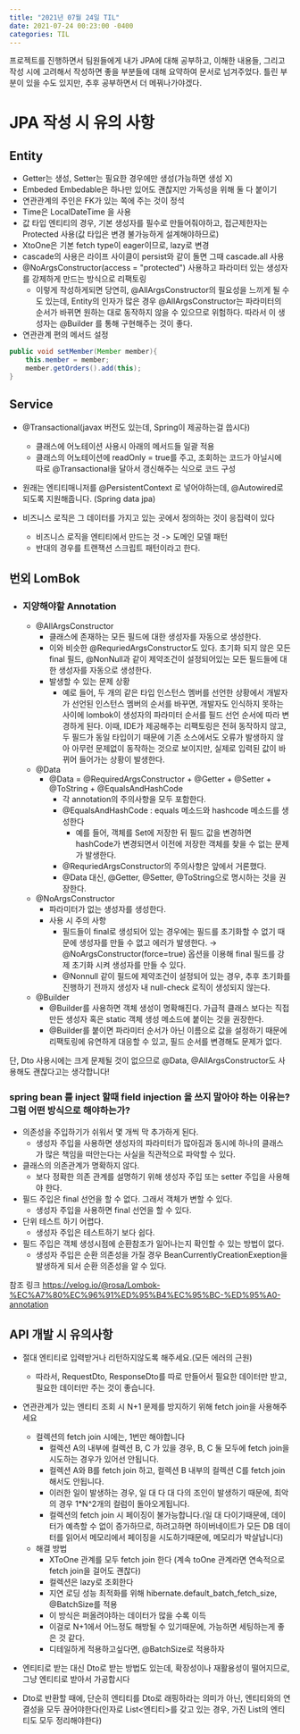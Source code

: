 ```yaml
---
title: "2021년 07월 24일 TIL"
date: 2021-07-24 00:23:00 -0400
categories: TIL
---
```


프로젝트를 진행하면서 팀원들에게 내가 JPA에 대해 공부하고, 이해한 내용들, 그리고 작성 시에 고려해서 작성하면 좋을 부분들에 대해 요약하여 문서로 넘겨주었다.
틀린 부분이 있을 수도 있지만, 추후 공부하면서 더 메꿔나가야겠다.


# JPA 작성 시 유의 사항

## Entity

- Getter는 생성, Setter는 필요한 경우에만 생성(가능하면 생성 X)
- Embeded Embedable은 하나만 있어도 괜찮지만 가독성을 위해 둘 다 붙이기
- 연관관계의 주인은 FK가 있는 쪽에 주는 것이 정석
- Time은 LocalDateTime 을 사용
- 값 타입 엔티티의 경우, 기본 생성자를 필수로 만들어줘야하고, 접근제한자는 Protected 사용(값 타입은 변경 불가능하게 설계해야하므로)
- XtoOne은 기본 fetch type이 eager이므로, lazy로 변경
- cascade의 사용은 라이프 사이클이 persist와 같이 돌면 그때 cascade.all 사용
- @NoArgsConstructor(access = "protected") 사용하고 파라미터 있는 생성자를 강제하게 만드는 방식으로 리팩토링
  - 이렇게 작성하게되면 당연히, @AllArgsConstructor의 필요성을 느끼게 될 수도 있는데, Entity의 인자가 많은 경우 @AllArgsConstructor는 파라미터의 순서가 바뀌면 원하는 대로 동작하지 않을 수 있으므로 위험하다. 따라서 이 생성자는 @Builder 를 통해 구현해주는 것이 좋다.
- 연관관계 편의 메서드 설정

```java
public void setMember(Member member){
    this.member = member;
    member.getOrders().add(this);
}
```



## Service

- @Transactional(javax 버전도 있는데, Spring이 제공하는걸 씁시다)
  - 클래스에 어노테이션 사용시 아래의 메서드들 일괄 적용
  - 클래스의 어노테이션에 readOnly = true를 주고, 조회하는 코드가 아닐시에 따로 @Transactional을 달아서 갱신해주는 식으로 코드 구성

- 원래는 엔티티매니저를 @PersistentContext 로 넣어야하는데, @Autowired로 되도록 지원해줍니다. (Spring data jpa)

- 비즈니스 로직은 그 데이터를 가지고 있는 곳에서 정의하는 것이 응집력이 있다
  - 비즈니스 로직을 엔티티에서 만드는 것 -> 도메인 모델 패턴 
  - 반대의 경우를 트랜잭션 스크립트 패턴이라고 한다.



## 번외 LomBok

- ### 지양해야할 Annotation

  - @AllArgsConstructor
    - 클래스에 존재하는 모든 필드에 대한 생성자를 자동으로 생성한다.
    - 이와 비슷한 @RequriedArgsConstructor도 있다. 초기화 되지 않은 모든 final 필드, @NonNull과 같이 제약조건이 설정되어있는 모든 필드들에 대한 생성자를 자동으로 생성한다.
    - 발생할 수 있는 문제 상황
      - 예로 들어, 두 개의 같은 타입 인스턴스 멤버를 선언한 상황에서 개발자가 선언된 인스턴스 멤버의 순서를 바꾸면, 개발자도 인식하지 못하는 사이에 lombok이 생성자의 파라미터 순서를 필드 선언 순서에 따라 변경하게 된다. 이때, IDE가 제공해주는 리팩토링은 전혀 동작하지 않고, 두 필드가 동일 타입이기 때문에 기존 소스에서도 오류가 발생하지 않아 아무런 문제없이 동작하는 것으로 보이지만, 실제로 입력된 값이 바뀌어 들어가는 상황이 발생한다.
  - @Data
    - @Data = @RequiredArgsConstructor + @Getter + @Setter + @ToString + @EqualsAndHashCode
      - 각 annotation의 주의사항을 모두 포함한다.
      - @EqualsAndHashCode : equals 메소드와 hashcode 메소드를 생성한다
        - 예를 들어, 객체를 Set에 저장한 뒤 필드 값을 변경하면 hashCode가 변경되면서 이전에 저장한 객체를 찾을 수 없는 문제가 발생한다.
      - @RequriedArgsConstructor의 주의사항은 앞에서 거론했다.
      - @Data 대신, @Getter, @Setter, @ToString으로 명시하는 것을 권장한다.
  - @NoArgsConstructor
    - 파라미터가 없는 생성자를 생성한다.
    - 사용 시 주의 사항
      - 필드들이 final로 생성되어 있는 경우에는 필드를 초기화할 수 없기 때문에 생성자를 만들 수 없고 에러가 발생한다. → @NoArgsConstructor(force=true) 옵션을 이용해 final 필드를 강제 초기화 시켜 생성자를 만들 수 있다.
      - @Nonnull 같이 필드에 제약조건이 설정되어 있는 경우, 추후 초기화를 진행하기 전까지 생성자 내 null-check 로직이 생성되지 않는다.
  - @Builder
    - @Builder를 사용하면 객체 생성이 명확해진다. 가급적 클래스 보다는 직접 만든 생성자 혹은 static 객체 생성 메소드에 붙이는 것을 권장한다.
    - @Builder를 붙이면 파라미터 순서가 아닌 이름으로 값을 설정하기 때문에 리팩토링에 유연하게 대응할 수 있고, 필드 순서를 변경해도 문제가 없다.

단, Dto 사용시에는 크게 문제될 것이 없으므로 @Data, @AllArgsConstructor도 사용해도 괜찮다고는 생각합니다!





### spring bean 를 inject 할때 field injection 을 쓰지 말아야 하는 이유는? 그럼 어떤 방식으로 해야하는가?

- 의존성을 주입하기가 쉬워서 몇 개씩 막 추가하게 된다.
  - 생성자 주입을 사용하면 생성자의 파라미터가 많아짐과 동시에 하나의 클래스가 많은 책임을 떠안는다는 사실을 직관적으로 파악할 수 있다.
- 클래스의 의존관계가 명확하지 않다.
  - 보다 정확한 의존 관계를 설명하기 위해 생성자 주입 또는 setter 주입을 사용해야 한다.
- 필드 주입은 final 선언을 할 수 없다. 그래서 객체가 변할 수 있다.
  - 생성자 주입을 사용하면 final 선언을 할 수 있다.
- 단위 테스트 하기 어렵다.
  - 생성자 주입은 테스트하기 보다 쉽다.
- 필드 주입은 객체 생성시점에 순환참조가 일어나는지 확인할 수 있는 방법이 없다.
  - 생성자 주입은 순환 의존성을 가질 경우 BeanCurrentlyCreationExeption을 발생하게 되서 순환 의존성을 알 수 있다.



참조 링크 https://velog.io/@rosa/Lombok-%EC%A7%80%EC%96%91%ED%95%B4%EC%95%BC-%ED%95%A0-annotation




## API 개발 시 유의사항

- 절대 엔티티로 입력받거나 리턴하지않도록 해주세요.(모든 에러의 근원)
  - 따라서, RequestDto, ResponseDto를 따로 만들어서 필요한 데이터만 받고, 필요한 데이터만 주는 것이 좋습니다.
- 연관관계가 있는 엔티티 조회 시 N+1 문제를 방지하기 위해 fetch join을 사용해주세요
  - 컬렉션의 fetch join 시에는, 1번만 해야합니다
    - 컬렉션 A의 내부에 컬렉션 B, C 가 있을 경우, B, C 둘 모두에 fetch join을 시도하는 경우가 있어선 안됩니다.
    - 컬렉션 A와 B를 fetch join 하고, 컬렉션 B 내부의 컬렉션 C를 fetch join 해서도 안됩니다.
    - 이러한 일이 발생하는 경우, 일 대 다 대 다의 조인이 발생하기 때문에, 최악의 경우 1*N^2개의 컬럼이 돌아오게됩니다.
    - 컬렉션의 fetch join 시 페이징이 불가능합니다.(일 대 다이기때문에, 데이터가 예측할 수 없이 증가하므로, 하려고하면 하이버네이트가 모든 DB 데이터를 읽어서 메모리에서 페이징을 시도하기때문에, 메모리가 박살납니다)
  - 해결 방법
    - XToOne 관계를 모두 fetch join 한다 (계속 toOne 관계라면 연속적으로 fetch join을 걸어도 괜찮다)
    - 컬렉션은 lazy로 조회한다
    - 지연 로딩 성능 최적화를 위해 hibernate.default_batch_fetch_size, @BatchSize를 적용
    - 이 방식은 퍼올려야하는 데이터가 많을 수록 이득
    - 이걸로 N+1에서 어느정도 해방될 수 있기때문에, 가능하면 세팅하는게 좋은 것 같다.
    - 디테일하게 적용하고싶다면, @BatchSize로 적용하자

- 엔티티로 받는 대신 Dto로 받는 방법도 있는데, 확장성이나 재활용성이 떨어지므로, 그냥 엔티티로 받아서 가공합시다
- Dto로 반환할 때에, 단순히 엔티티를 Dto로 래핑하라는 의미가 아닌, 엔티티와의 연결성을 모두 끊어야한다(인자로 List<엔티티>를 갖고 있는 경우, 가진 List의 엔티티도 모두 정리해야한다)


    
 
